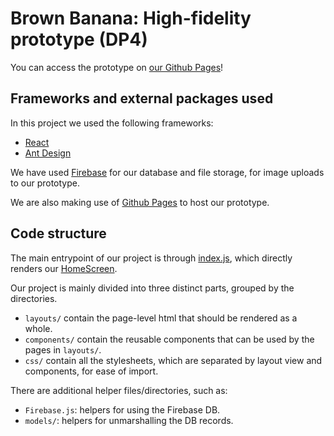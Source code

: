 # Brown Banana: High-fidelity prototype (DP4)

You can access the prototype on [our Github Pages](https://parkgunou.github.io/cs374-brownbanana)!

## Frameworks and external packages used

In this project we used the following frameworks:
* [React](https://reactjs.org/)
* [Ant Design](https://ant.design/)

We have used [Firebase](https://firebase.google.com/) for our database and file storage, for image uploads to our prototype.

We are also making use of [Github Pages](https://pages.github.com/) to host our prototype.

## Code structure

The main entrypoint of our project is through [index.js](src/index.js), which directly renders our [HomeScreen](src/layouts/HomeScreen.js).

Our project is mainly divided into three distinct parts, grouped by the directories.
* `layouts/` contain the page-level html that should be rendered as a whole.
* `components/` contain the reusable components that can be used by the pages in `layouts/`.
* `css/` contain all the stylesheets, which are separated by layout view and components, for ease of import.

There are additional helper files/directories, such as:
* `Firebase.js`: helpers for using the Firebase DB.
* `models/`: helpers for unmarshalling the DB records.
